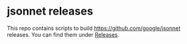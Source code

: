 # jsonnet releases

This repo contains scripts to build https://github.com/google/jsonnet releases.
You can find them under [Releases](https://github.com/latency-at/jsonnet-releases/releases).
